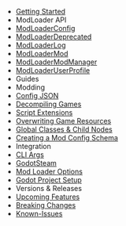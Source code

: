 - [Getting Started](getting_started.md)
- <span>ModLoader API</span>
- [ModLoaderConfig](api/ModLoaderConfig.md)
- [ModLoaderDeprecated](api/ModLoaderDeprecated.md)
- [ModLoaderLog](api/ModLoaderLog.md)
- [ModLoaderMod](api/ModLoaderMod.md)
- [ModLoaderModManager](api/ModLoaderModManager.md)
- [ModLoaderUserProfile](api/ModLoaderUserProfile.md)
- <span>Guides</span>
- <span class="subsection">Modding</span>
- [Config JSON](guides/modding/config_json.md)
- [Decompiling Games](guides/modding/decompile_games.md)
- [Script Extensions](guides/modding/script_extensions.md)
- [Overwriting Game Resources](guides/modding/overwriting_game_resources.md)
- [Global Classes & Child Nodes](guides/modding/global_classes_and_child_nodes.md)
- [Creating a Mod Config Schema](guides/modding/creating_mod_config_schema.md)
- <span class="subsection">Integration</span>
- [CLI Args](guides/integration/cli_args.md)
- [GodotSteam](guides/integration/godot_steam.md)
- [Mod Loader Options](guides/integration/mod_loader_options.md)
- [Godot Project Setup](guides/integration/godot_project_setup.md)
- <span>Versions & Releases</span>
- [Upcoming Features](misc/upcoming_features)
- [Breaking Changes](misc/breaking_changes.md)
- [Known-Issues](misc/known_issues.md)
